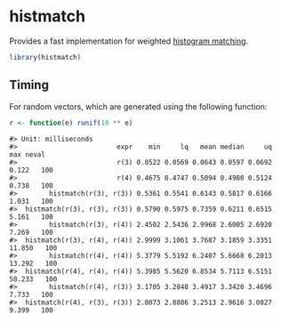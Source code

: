 
<!-- README.md is generated from README.Rmd. Please edit that file -->
histmatch
=========

Provides a fast implementation for weighted [histogram matching](https://en.wikipedia.org/wiki/Histogram_matching).

``` r
library(histmatch)
```

Timing
------

For random vectors, which are generated using the following function:

``` r
r <- function(e) runif(10 ** e)
```

    #> Unit: milliseconds
    #>                         expr    min     lq   mean median     uq    max neval
    #>                         r(3) 0.0522 0.0569 0.0643 0.0597 0.0692  0.122   100
    #>                         r(4) 0.4675 0.4747 0.5094 0.4980 0.5124  0.738   100
    #>        histmatch(r(3), r(3)) 0.5361 0.5541 0.6143 0.5817 0.6166  1.031   100
    #>  histmatch(r(3), r(3), r(3)) 0.5790 0.5975 0.7359 0.6211 0.6515  5.161   100
    #>        histmatch(r(3), r(4)) 2.4502 2.5436 2.9968 2.6005 2.6920  7.269   100
    #>  histmatch(r(3), r(4), r(4)) 2.9999 3.1061 3.7687 3.1859 3.3351 11.850   100
    #>        histmatch(r(4), r(4)) 5.3779 5.5192 6.2407 5.6668 6.2013 13.292   100
    #>  histmatch(r(4), r(4), r(4)) 5.3985 5.5620 6.8534 5.7113 6.5151 58.233   100
    #>        histmatch(r(4), r(3)) 3.1705 3.2848 3.4917 3.3420 3.4696  7.733   100
    #>  histmatch(r(4), r(3), r(3)) 2.8073 2.8886 3.2513 2.9616 3.0827  9.399   100
